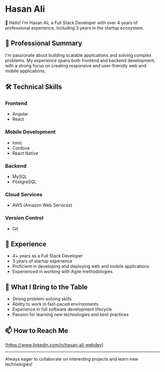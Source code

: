 # Hasan Ali

👋 Hello! I'm Hasan Ali, a Full Stack Developer with over 4 years of professional experience, including 3 years in the startup ecosystem.

## 💼 Professional Summary

I'm passionate about building scalable applications and solving complex problems. My experience spans both frontend and backend development, with a strong focus on creating responsive and user-friendly web and mobile applications.

## 🛠 Technical Skills

### Frontend
- Angular
- React

### Mobile Development
- Ionic
- Cordova
- React Native

### Backend
- MySQL
- PostgreSQL

### Cloud Services
- AWS (Amazon Web Services)

### Version Control
- Git

## 🚀 Experience

- 4+ years as a Full Stack Developer
- 3 years of startup experience
- Proficient in developing and deploying web and mobile applications
- Experienced in working with Agile methodologies

## 🌟 What I Bring to the Table

- Strong problem-solving skills
- Ability to work in fast-paced environments
- Experience in full software development lifecycle
- Passion for learning new technologies and best practices

## 📫 How to Reach Me

[https://www.linkedin.com/in/hasan-ali-webdev]


---

Always eager to collaborate on interesting projects and learn new technologies!
